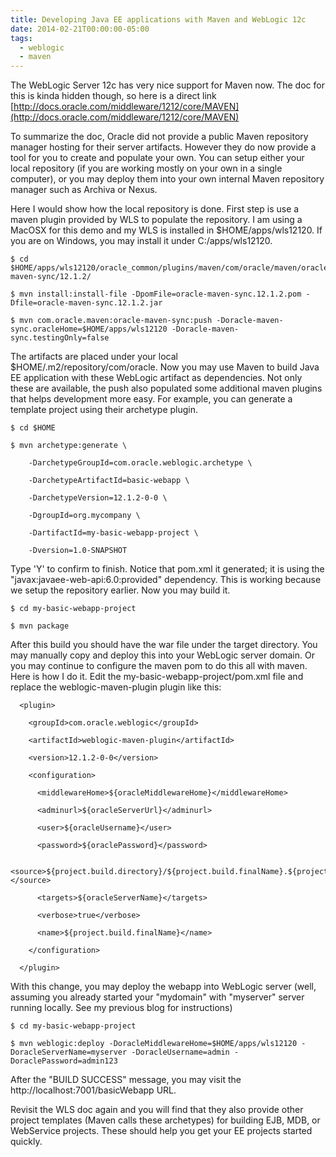 ```yaml
---
title: Developing Java EE applications with Maven and WebLogic 12c
date: 2014-02-21T00:00:00-05:00
tags:
  - weblogic
  - maven
---
```

The WebLogic Server 12c has very nice support for Maven now. The doc for this is kinda hidden though, so here is a direct link [http://docs.oracle.com/middleware/1212/core/MAVEN](http://docs.oracle.com/middleware/1212/core/MAVEN)

To summarize the doc, Oracle did not provide a public Maven repository manager hosting for their server artifacts. However they do now provide a tool for you to create and populate your own. You can setup either your local repository (if you are working mostly on your own in a single computer), or you may deploy them into your own internal Maven repository manager such as Archiva or Nexus.

Here I would show how the local repository is done. First step is use a maven plugin provided by WLS to populate the repository. I am using a MacOSX for this demo and my WLS is installed in $HOME/apps/wls12120. If you are on Windows, you may install it under C:/apps/wls12120.
```
$ cd $HOME/apps/wls12120/oracle_common/plugins/maven/com/oracle/maven/oracle-maven-sync/12.1.2/

$ mvn install:install-file -DpomFile=oracle-maven-sync.12.1.2.pom -Dfile=oracle-maven-sync.12.1.2.jar

$ mvn com.oracle.maven:oracle-maven-sync:push -Doracle-maven-sync.oracleHome=$HOME/apps/wls12120 -Doracle-maven-sync.testingOnly=false
```
The artifacts are placed under your local $HOME/.m2/repository/com/oracle. Now you may use Maven to build Java EE application with these WebLogic artifact as dependencies. Not only these are available, the push also populated some additional maven plugins that helps development more easy. For example, you can generate a template project using their archetype plugin.
```
$ cd $HOME

$ mvn archetype:generate \

    -DarchetypeGroupId=com.oracle.weblogic.archetype \

    -DarchetypeArtifactId=basic-webapp \

    -DarchetypeVersion=12.1.2-0-0 \

    -DgroupId=org.mycompany \

    -DartifactId=my-basic-webapp-project \

    -Dversion=1.0-SNAPSHOT
```
Type 'Y' to confirm to finish. Notice that pom.xml it generated; it is using the "javax:javaee-web-api:6.0:provided" dependency. This is working because we setup the repository earlier. Now you may build it. 
```
$ cd my-basic-webapp-project

$ mvn package
```
After this build you should have the war file under the target directory. You may manually copy and deploy this into your WebLogic server domain. Or you may continue to configure the maven pom to do this all with maven. Here is how I do it. Edit the my-basic-webapp-project/pom.xml file and replace the weblogic-maven-plugin plugin like this:

      <plugin>

        <groupId>com.oracle.weblogic</groupId> 

        <artifactId>weblogic-maven-plugin</artifactId> 

        <version>12.1.2-0-0</version> 

        <configuration> 

          <middlewareHome>${oracleMiddlewareHome}</middlewareHome>

          <adminurl>${oracleServerUrl}</adminurl>

          <user>${oracleUsername}</user> 

          <password>${oraclePassword}</password>

          <source>${project.build.directory}/${project.build.finalName}.${project.packaging}</source>

          <targets>${oracleServerName}</targets>

          <verbose>true</verbose> 

          <name>${project.build.finalName}</name>

        </configuration>

      </plugin>  

With this change, you may deploy the webapp into WebLogic server (well, assuming you already started your "mydomain" with "myserver" server running locally. See my previous blog for instructions)
```
$ cd my-basic-webapp-project

$ mvn weblogic:deploy -DoracleMiddlewareHome=$HOME/apps/wls12120 -DoracleServerName=myserver -DoracleUsername=admin -DoraclePassword=admin123
```
After the "BUILD SUCCESS" message, you may visit the http://localhost:7001/basicWebapp URL.

Revisit the WLS doc again and you will find that they also provide other project templates (Maven calls these archetypes) for building EJB, MDB, or WebService projects. These should help you get your EE projects started quickly. 
